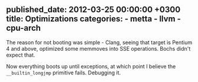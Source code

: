 published_date: 2012-03-25 00:00:00 +0300
title: Optimizations
categories:
    - metta
    - llvm
    - cpu-arch
---
The reason for not booting was simple - Clang, seeing that target is Pentium 4 and above, optimized some memmoves into SSE operations. Bochs didn't expect that.

Now everything boots up until exceptions, at which point I believe the `__builtin_longjmp` primitive fails. Debugging it.
